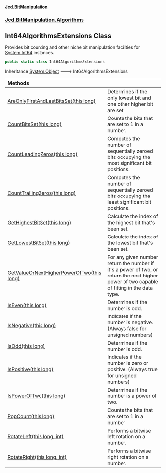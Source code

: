 #### [Jcd.BitManipulation](index.md 'index')

### [Jcd.BitManipulation.Algorithms](Jcd.BitManipulation.Algorithms.md 'Jcd.BitManipulation.Algorithms')

## Int64AlgorithmsExtensions Class

Provides bit counting and other niche bit manipulation facilities
for [System.Int64](https://docs.microsoft.com/en-us/dotnet/api/System.Int64 'System.Int64') instances.

```csharp
public static class Int64AlgorithmsExtensions
```

Inheritance [System.Object](https://docs.microsoft.com/en-us/dotnet/api/System.Object 'System.Object') &#129106; Int64AlgorithmsExtensions

| Methods                                                                                                                                                                                                                                                |                                                                                                                                                    |
|:-------------------------------------------------------------------------------------------------------------------------------------------------------------------------------------------------------------------------------------------------------|:---------------------------------------------------------------------------------------------------------------------------------------------------|
| [AreOnlyFirstAndLastBitsSet(this long)](Jcd.BitManipulation.Algorithms.Int64AlgorithmsExtensions.AreOnlyFirstAndLastBitsSet(thislong).md 'Jcd.BitManipulation.Algorithms.Int64AlgorithmsExtensions.AreOnlyFirstAndLastBitsSet(this long)')             | Determines if the only lowest bit and one other higher bit are set.                                                                                |
| [CountBitsSet(this long)](Jcd.BitManipulation.Algorithms.Int64AlgorithmsExtensions.CountBitsSet(thislong).md 'Jcd.BitManipulation.Algorithms.Int64AlgorithmsExtensions.CountBitsSet(this long)')                                                       | Counts the bits that are set to 1 in a number.                                                                                                     |
| [CountLeadingZeros(this long)](Jcd.BitManipulation.Algorithms.Int64AlgorithmsExtensions.CountLeadingZeros(thislong).md 'Jcd.BitManipulation.Algorithms.Int64AlgorithmsExtensions.CountLeadingZeros(this long)')                                        | Computes the number of sequentially zeroed bits occupying the most significant bit positions.                                                  |
| [CountTrailingZeros(this long)](Jcd.BitManipulation.Algorithms.Int64AlgorithmsExtensions.CountTrailingZeros(thislong).md 'Jcd.BitManipulation.Algorithms.Int64AlgorithmsExtensions.CountTrailingZeros(this long)')                                     | Computes the number of sequentially zeroed bits occupying the least significant bit positions.                                                 |
| [GetHighestBitSet(this long)](Jcd.BitManipulation.Algorithms.Int64AlgorithmsExtensions.GetHighestBitSet(thislong).md 'Jcd.BitManipulation.Algorithms.Int64AlgorithmsExtensions.GetHighestBitSet(this long)')                                           | Calculate the index of the highest bit that's been set.                                                                                            |
| [GetLowestBitSet(this long)](Jcd.BitManipulation.Algorithms.Int64AlgorithmsExtensions.GetLowestBitSet(thislong).md 'Jcd.BitManipulation.Algorithms.Int64AlgorithmsExtensions.GetLowestBitSet(this long)')                                              | Calculate the index of the lowest bit that's been set.                                                                                             |
| [GetValueOrNextHigherPowerOfTwo(this long)](Jcd.BitManipulation.Algorithms.Int64AlgorithmsExtensions.GetValueOrNextHigherPowerOfTwo(thislong).md 'Jcd.BitManipulation.Algorithms.Int64AlgorithmsExtensions.GetValueOrNextHigherPowerOfTwo(this long)') | For any given number return the number if it's a power of two, or return the next higher power of two capable of fitting in the data type. |
| [IsEven(this long)](Jcd.BitManipulation.Algorithms.Int64AlgorithmsExtensions.IsEven(thislong).md 'Jcd.BitManipulation.Algorithms.Int64AlgorithmsExtensions.IsEven(this long)')                                                                         | Determines if the number is odd.                                                                                                                   |
| [IsNegative(this long)](Jcd.BitManipulation.Algorithms.Int64AlgorithmsExtensions.IsNegative(thislong).md 'Jcd.BitManipulation.Algorithms.Int64AlgorithmsExtensions.IsNegative(this long)')                                                             | Indicates if the number is negative. (Always false for unsigned numbers)                                                                           |
| [IsOdd(this long)](Jcd.BitManipulation.Algorithms.Int64AlgorithmsExtensions.IsOdd(thislong).md 'Jcd.BitManipulation.Algorithms.Int64AlgorithmsExtensions.IsOdd(this long)')                                                                            | Determines if the number is odd.                                                                                                                   |
| [IsPositive(this long)](Jcd.BitManipulation.Algorithms.Int64AlgorithmsExtensions.IsPositive(thislong).md 'Jcd.BitManipulation.Algorithms.Int64AlgorithmsExtensions.IsPositive(this long)')                                                             | Indicates if the number is zero or positive. (Always true for unsigned numbers)                                                                    |
| [IsPowerOfTwo(this long)](Jcd.BitManipulation.Algorithms.Int64AlgorithmsExtensions.IsPowerOfTwo(thislong).md 'Jcd.BitManipulation.Algorithms.Int64AlgorithmsExtensions.IsPowerOfTwo(this long)')                                                       | Determines if the number is a power of two.                                                                                                        |
| [PopCount(this long)](Jcd.BitManipulation.Algorithms.Int64AlgorithmsExtensions.PopCount(thislong).md 'Jcd.BitManipulation.Algorithms.Int64AlgorithmsExtensions.PopCount(this long)')                                                                   | Counts the bits that are set to 1 in a number                                                                                                      |
| [RotateLeft(this long, int)](Jcd.BitManipulation.Algorithms.Int64AlgorithmsExtensions.RotateLeft(thislong,int).md 'Jcd.BitManipulation.Algorithms.Int64AlgorithmsExtensions.RotateLeft(this long, int)')                                               | Performs a bitwise left rotation on a number.                                                                                                      |
| [RotateRight(this long, int)](Jcd.BitManipulation.Algorithms.Int64AlgorithmsExtensions.RotateRight(thislong,int).md 'Jcd.BitManipulation.Algorithms.Int64AlgorithmsExtensions.RotateRight(this long, int)')                                            | Performs a bitwise right rotation on a number.                                                                                                     |
